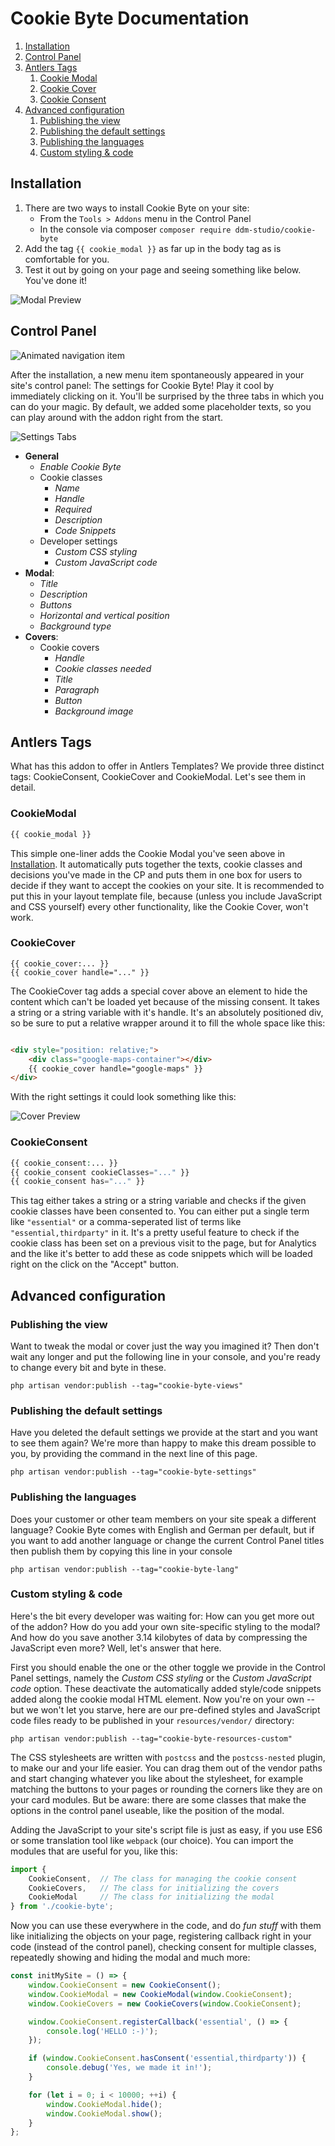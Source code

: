 # Cookie Byte Documentation

1. [Installation](#installation)
2. [Control Panel](#control-panel)
3. [Antlers Tags](#antlers-tags)
    1. [Cookie Modal](#cookiemodal)
    2. [Cookie Cover](#cookiecover)
    3. [Cookie Consent](#cookieconsent)
4. [Advanced configuration](#advanced-configuration)
    1. [Publishing the view](#publishing-the-view)
    2. [Publishing the default settings](#publishing-the-default-settings)
    3. [Publishing the languages](#publishing-the-languages)
    4. [Custom styling & code](#custom-styling--code)

## Installation

1. There are two ways to install Cookie Byte on your site:
    * From the ``Tools > Addons`` menu in the Control Panel
    * In the console via composer ``composer require ddm-studio/cookie-byte``
2. Add the tag ``{{ cookie_modal }}`` as far up in the body tag as is comfortable for you.
3. Test it out by going on your page and seeing something like below. You've done it!

![Modal Preview](https://raw.githubusercontent.com/ddm-studio/cookie-byte/main/repo/ModalPreview.png)

## Control Panel

![Animated navigation item](https://raw.githubusercontent.com/ddm-studio/cookie-byte/main/repo/NavItem.gif)

After the installation, a new menu item spontaneously appeared in your site's control panel: The settings for Cookie
Byte! Play it cool by immediately clicking on it. You'll be surprised by the three tabs in which you can do your magic.
By default, we added some placeholder texts, so you can play around with the addon right from the start.

![Settings Tabs](https://raw.githubusercontent.com/ddm-studio/cookie-byte/main/repo/SettingsMenuTabs.png)

* **General**
    * *Enable Cookie Byte*
    * Cookie classes
        * *Name*
        * *Handle*
        * *Required*
        * *Description*
        * *Code Snippets*
    * Developer settings
        * *Custom CSS styling*
        * *Custom JavaScript code*
* **Modal**:
    * *Title*
    * *Description*
    * *Buttons*
    * *Horizontal and vertical position*
    * *Background type*
* **Covers**:
    * Cookie covers
        * *Handle*
        * *Cookie classes needed*
        * *Title*
        * *Paragraph*
        * *Button*
        * *Background image*

## Antlers Tags

What has this addon to offer in Antlers Templates? We provide three distinct tags: CookieConsent, CookieCover and
CookieModal. Let's see them in detail.

### CookieModal

```php
{{ cookie_modal }}
```

This simple one-liner adds the Cookie Modal you've seen above in [Installation](#installation). It automatically puts
together the texts, cookie classes and decisions you've made in the CP and puts them in one box for users to decide if
they want to accept the cookies on your site. It is recommended to put this in your layout template file, because
(unless you include JavaScript and CSS yourself) every other functionality, like the Cookie Cover, won't work.

### CookieCover

```
{{ cookie_cover:... }}
{{ cookie_cover handle="..." }}
```

The CookieCover tag adds a special cover above an element to hide the content which can't be loaded yet because of the
missing consent. It takes a string or a string variable with it's handle. It's an absolutely positioned div, so be sure
to put a relative wrapper around it to fill the whole space like this:

```html

<div style="position: relative;">
    <div class="google-maps-container"></div>
    {{ cookie_cover handle="google-maps" }}
</div>
```

With the right settings it could look something like this:

![Cover Preview](repo/CoverPreview.png)

### CookieConsent

```php
{{ cookie_consent:... }}
{{ cookie_consent cookieClasses="..." }}
{{ cookie_consent has="..." }}
```

This tag either takes a string or a string variable and checks if the given cookie classes have been consented to. You
can either put a single term like ``"essential"`` or a comma-seperated list of terms like ``"essential,thirdparty"`` in
it. It's a pretty useful feature to check if the cookie class has been set on a previous visit to the page, but for
Analytics and the like it's better to add these as code snippets which will be loaded right on the click on the "Accept"
button.

## Advanced configuration

### Publishing the view

Want to tweak the modal or cover just the way you imagined it? Then don't wait any longer and put the following line in
your console, and you're ready to change every bit and byte in these.

```shell
php artisan vendor:publish --tag="cookie-byte-views"
```

### Publishing the default settings

Have you deleted the default settings we provide at the start and you want to see them again? We're more than happy to
make this dream possible to you, by providing the command in the next line of this page.

```shell
php artisan vendor:publish --tag="cookie-byte-settings"
```

### Publishing the languages

Does your customer or other team members on your site speak a different language? Cookie Byte comes with English and
German per default, but if you want to add another language or change the current Control Panel titles then publish them
by copying this line in your console

```shell
php artisan vendor:publish --tag="cookie-byte-lang"
```

### Custom styling & code

Here's the bit every developer was waiting for: How can you get more out of the addon? How do you add your own
site-specific styling to the modal? And how do you save another 3.14 kilobytes of data by compressing the JavaScript
even more? Well, let's answer that here.

First you should enable the one or the other toggle we provide in the Control Panel settings, namely the *Custom CSS
styling* or the *Custom JavaScript code* option. These deactivate the automatically added style/code snippets added
along the cookie modal HTML element. Now you're on your own -- but we won't let you starve, here are our pre-defined
styles and JavaScript code files ready to be published in your ``resources/vendor/`` directory:

```shell
php artisan vendor:publish --tag="cookie-byte-resources-custom"
```

The CSS stylesheets are written with ``postcss`` and the ``postcss-nested`` plugin, to make our and your life
easier. You can drag them out of the vendor paths and start changing whatever you like about the stylesheet, for example
matching the buttons to your pages or rounding the corners like they are on your card modules. But be aware: there are
some classes that make the options in the control panel useable, like the position of the modal.

Adding the JavaScript to your site's script file is just as easy, if you use ES6 or some translation tool
like ``webpack`` (our choice). You can import the modules that are useful for you, like this:

```js
import {
    CookieConsent,  // The class for managing the cookie consent
    CookieCovers,   // The class for initializing the covers
    CookieModal     // The class for initializing the modal
} from './cookie-byte';
```

Now you can use these everywhere in the code, and do *fun stuff* with them like initializing the objects on your page,
registering callback right in your code (instead of the control panel), checking consent for multiple classes,
repeatedly showing and hiding the modal and much more:

```js
const initMySite = () => {
    window.CookieConsent = new CookieConsent();
    window.CookieModal = new CookieModal(window.CookieConsent);
    window.CookieCovers = new CookieCovers(window.CookieConsent);

    window.CookieConsent.registerCallback('essential', () => {
        console.log('HELLO :-)');
    });

    if (window.CookieConsent.hasConsent('essential,thirdparty')) {
        console.debug('Yes, we made it in!');
    }

    for (let i = 0; i < 10000; ++i) {
        window.CookieModal.hide();
        window.CookieModal.show();
    }
};
```